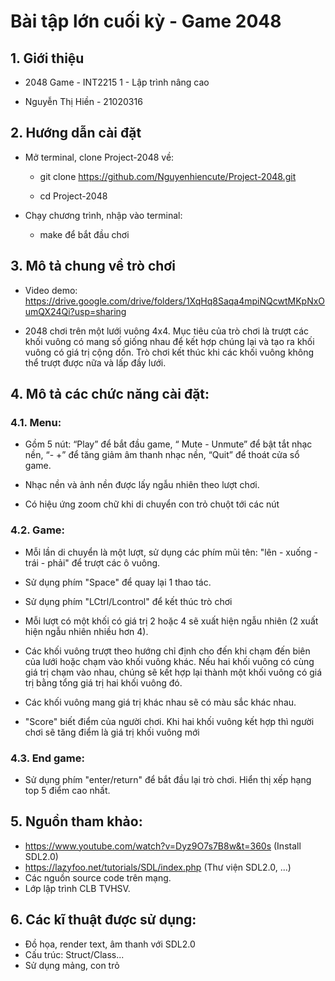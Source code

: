 # Bài tập lớn cuối kỳ - Game 2048

## 1. Giới thiệu

- 2048 Game  - INT2215 1 - Lập trình nâng cao

- Nguyễn Thị Hiền - 21020316

## 2. Hướng dẫn cài đặt

- Mở terminal, clone Project-2048 về:

  - git clone <https://github.com/Nguyenhiencute/Project-2048.git>

  - cd Project-2048

- Chạy chương trình, nhập vào terminal:

  - make để bắt đầu chơi

## 3. Mô tả chung về trò chơi

- Video demo: <https://drive.google.com/drive/folders/1XqHq8Saqa4mpiNQcwtMKpNxOumQX24Qi?usp=sharing>

- 2048 chơi trên một lưới vuông 4x4. Mục tiêu của trò chơi là trượt các khối vuông có mang số giống nhau để kết hợp chúng lại và tạo ra khối vuông có giá trị cộng dồn. Trò chơi kết thúc khi các khối vuông không thể trượt được nữa và lấp đầy lưới.

## 4. Mô tả các chức năng cài đặt:

### 4.1. Menu: 

- Gồm 5 nút: “Play” để bắt đầu game, “ Mute - Unmute” để bật tắt nhạc nền, “- +” để tăng giảm âm thanh nhạc nền, “Quit” để thoát cửa sổ game.

- Nhạc nền và ảnh nền được lấy ngẫu nhiên theo lượt chơi.

- Có hiệu ứng zoom chữ khi di chuyển con trỏ chuột tới các nút

### 4.2. Game:

- Mỗi lần di chuyển là một lượt, sử dụng các phím mũi tên: "lên - xuống - trái - phải" để trượt các ô vuông. 

- Sử dụng phím "Space" để quay lại 1 thao tác. 

- Sử dụng phím "LCtrl/Lcontrol" để kết thúc trò chơi

- Mỗi lượt có một khối có giá trị 2 hoặc 4 sẽ xuất hiện ngẫu nhiên (2 xuất hiện ngẫu nhiên nhiều hơn 4). 
- Các khối vuông trượt theo hướng chỉ định cho đến khi chạm đến biên của lưới hoặc chạm vào khối vuông khác. Nếu hai khối vuông có cùng giá trị chạm vào nhau, chúng sẽ kết hợp lại thành một khối vuông có giá trị bằng tổng giá trị hai khối vuông đó.

- Các khối vuông mang giá trị khác nhau sẽ có màu sắc khác nhau.

- "Score" biết điểm của người chơi. Khi hai khối vuông kết hợp thì người chơi sẽ tăng điểm là giá trị khối vuông mới

### 4.3. End game:

- Sử dụng phím "enter/return" để bắt đầu lại trò chơi. Hiển thị xếp hạng top 5 điểm cao nhất.

## 5. Nguồn tham khảo:

- <https://www.youtube.com/watch?v=Dyz9O7s7B8w&t=360s> (Install SDL2.0)
- <https://lazyfoo.net/tutorials/SDL/index.php> (Thư viện SDL2.0, ...)
- Các nguồn source code trên mạng.
- Lớp lập trình CLB TVHSV.

## 6. Các kĩ thuật được sử dụng:

- Đồ họa, render text, âm thanh với SDL2.0
- Cấu trúc: Struct/Class...
- Sử dụng mảng, con trỏ
